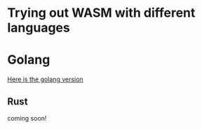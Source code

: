 # Trying out WASM with different languages

# Golang

[Here is the golang version](./go)

## Rust

coming soon!